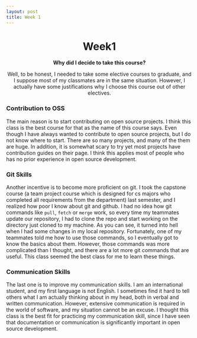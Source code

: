 ```yaml
---
layout: post
title: Week 1
---
```


[//]: # (Title)
<h1 align="center"> Week1 </h1>
<p align="center"><b> Why did I decide to take this course?</b></p>
<p align="center"> Well, to be honest, I needed to take some elective courses to
graduate, and I suppose most of my classmates are in the same situation.
However, I actually have some justifications why I choose this course out
of other electives.</p>


[//]: # (Content)
### Contribution to OSS ###
The main reason is to start contributing on open source projects. I think this
class is the best course for that as the name of this course says. Even though I
have always wanted to contribute to open source projects, but I do not know
where to start. There are so many projects, and many of the them are huge. In
addition, it is somewhat scary to try yet most projects have contribution guides
on their page. I think this applies most of people who has no prior experience
in open source development.

### Git Skills ###
Another incentive is to become more proficient on git. I took the capstone
course (a team project course which is designed for cs majors who completed all
requirements from the department) last semester, and I realized how poor I know
about git and github. I had no idea how git commands like `pull`, `fetch` or
`merge` work, so every time my teammates update our repository, I had to clone
the repo and start working on the directory just cloned to my machine. As you
can see, it turned into hell when I had some changes in my local repository.
Fortunately, one of my teammates told me how to use those commands, so I
eventually got to know the basics about them. However, those commands was more
complicated than I thought, and there are a lot more git commands that are
useful. This class seemed the best class for me to learn these things.

### Communication Skills ###
The last one is to improve my communication skills. I am an international
student, and my first language is not English. I sometimes find it hard to tell
others what I am actually thinking about in my head, both in verbal and written
communication. However, extensive communication is required in the world of
software, and my situation cannot be an excuse. I thought this class is the best
fit for practicing my communication skill, since I have seen that documentation
or communication is significantly important in open source development.


